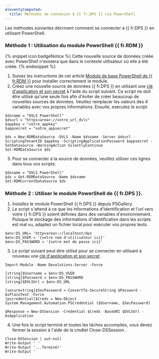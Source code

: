 ```yaml
---
eleventyComputed:
  title: Méthodes de connexion à {{ fr.DPS }} via PowerShell
---
```

Les méthodes suivantes décrivent comment se connecter à {{ fr.DPS }} en utilisant PowerShell. 
### Méthode 1 : Utilisation du module PowerShell {{ fr.RDM }} 
{% snippet icon.badgeNotice %} 
Cette nouvelle source de données créée avec PowerShell n'existera que dans le contexte utilisateur où elle a été créée. 
{% endsnippet %}
 
1. Suivez les instructions de cet article [Module de base PowerShell de {{ fr.RDM }}](/fr/kb/remote-desktop-manager/knowledge-base/rdm-powershell-core-module/) pour installer correctement le module. 
1. Créez une nouvelle source de données {{ fr.DPS }} en utilisant une [clé d'application et son secret](/fr/server/web-interface/administration/security-management/applications/) à l'aide du script suivant. Ce script ne doit être utilisé qu'une seule fois afin d'éviter de créer beaucoup de nouvelles sources de données. Veuillez remplacer les valeurs des 4 variables avec vos propres informations. Ensuite, exécutez le script. 

```
$dsname = "DVLS PowerShell"  
$dsurl = "https<area>://votre_url_dvls"  
$appkey = "votre_appkey"  
$appsecret = "votre_appsecret"  

$ds = New-RDMDataSource -DVLS -Name $dsname -Server $dsurl -ScriptingTenantID $appkey -ScriptingApplicationPassword $appsecret -SetDatasource -WarningAction SilentlyContinue  
Set-RDMDataSource $ds 
```
3. Pour se connecter à la source de données, veuillez utiliser ces lignes dans tous vos scripts. 

```
$dsname = "DVLS PowerShell"  
$ds = Get-RDMDataSource -Name $dsname  
Set-RDMCurrentDataSource $ds  
```

### Méthode 2 : Utiliser le module PowerShell de {{ fr.DPS }}. 
1. Installez le module PowerShell {{ fr.DPS }} depuis PSGallery. 
1. Le script s'attend à ce que les informations d'identification et l'url vers votre {{ fr.DPS }} soient définies dans des variables d'environnement. Puisque le stockage des informations d'identification dans les scripts est mal vu, adaptez un fichier local pour exécuter vos propres tests. 

```
$env:DS_URL= 'http<area>://localhost/dps  
$env:DS_USER = '{votre nom d'utilisateur ici}'  
$env:DS_PASSWORD = '{votre mot de passe ici}'  
```
3. Le script suivant peut être utilisé pour se connecter en utilisant à nouveau une [clé d'application et son secret](/fr/server/web-interface/administration/security-management/applications/) .  

```
Import-Module -Name Devolutions.Server -Force  

[string]$Username = $env:DS_USER  
[string]$Password = $env:DS_PASSWORD  
[string]$DVLSUrl = $env:DS_URL  

[securestring]$SecPassword = ConvertTo-SecureString $Password -AsPlainText -Force  
[pscredential]$Creds = New-Object System.Management.Automation.PSCredential ($Username, $SecPassword)  

$Response = New-DSSession -Credential $Creds -BaseURI $DVLSUrl -AsApplication 
```
4. Une fois le script terminé et toutes les tâches accomplies, vous devez fermer la session à l'aide de la cmdlet Close-DSSession . 

```
Close-DSSession | out-null  
Write-Output ' '  
Write-Output '...Terminé!'  
Write-Output '  
```